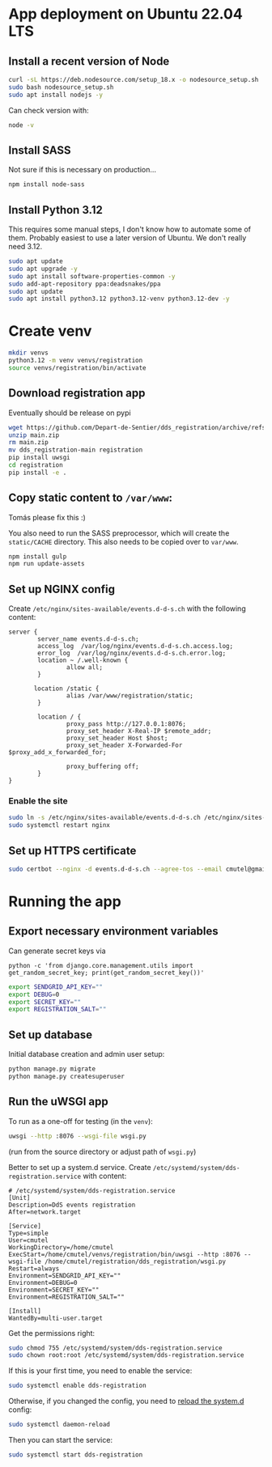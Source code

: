 # App deployment on Ubuntu 22.04 LTS

## Install a recent version of Node

```bash
curl -sL https://deb.nodesource.com/setup_18.x -o nodesource_setup.sh
sudo bash nodesource_setup.sh
sudo apt install nodejs -y
```

Can check version with:

```bash
node -v
```

## Install SASS

Not sure if this is necessary on production...

```bash
npm install node-sass
```

## Install Python 3.12

This requires some manual steps, I don't know how to automate some of them. Probably easiest to use a later version of Ubuntu. We don't really need 3.12.

```bash
sudo apt update 
sudo apt upgrade -y
sudo apt install software-properties-common -y
sudo add-apt-repository ppa:deadsnakes/ppa
sudo apt update
sudo apt install python3.12 python3.12-venv python3.12-dev -y
```

# Create venv

```bash
mkdir venvs
python3.12 -m venv venvs/registration
source venvs/registration/bin/activate
```

## Download registration app

Eventually should be release on pypi

```bash
wget https://github.com/Depart-de-Sentier/dds_registration/archive/refs/heads/main.zip
unzip main.zip
rm main.zip
mv dds_registration-main registration
pip install uwsgi
cd registration
pip install -e .
```

## Copy static content to `/var/www`:

Tomás please fix this :)

You also need to run the SASS preprocessor, which will create the `static/CACHE` directory. This also needs to be copied over to `var/www`.

```bash
npm install gulp
npm run update-assets
```

## Set up NGINX config

Create `/etc/nginx/sites-available/events.d-d-s.ch` with the following content:

```
server {
        server_name events.d-d-s.ch;
        access_log  /var/log/nginx/events.d-d-s.ch.access.log;
        error_log  /var/log/nginx/events.d-d-s.ch.error.log;
        location ~ /.well-known {
                allow all;
        }

       location /static {
                alias /var/www/registration/static;
        }

        location / {
                proxy_pass http://127.0.0.1:8076;
                proxy_set_header X-Real-IP $remote_addr;
                proxy_set_header Host $host;
                proxy_set_header X-Forwarded-For $proxy_add_x_forwarded_for;

                proxy_buffering off;
        }
}
```

### Enable the site

```bash
sudo ln -s /etc/nginx/sites-available/events.d-d-s.ch /etc/nginx/sites-enabled/
sudo systemctl restart nginx
```

## Set up HTTPS certificate

```bash
sudo certbot --nginx -d events.d-d-s.ch --agree-tos --email cmutel@gmail.com
```

# Running the app

## Export necessary environment variables

Can generate secret keys via

    python -c 'from django.core.management.utils import get_random_secret_key; print(get_random_secret_key())'

```bash
export SENDGRID_API_KEY=""
export DEBUG=0
export SECRET_KEY=""
export REGISTRATION_SALT=""
```

## Set up database

Initial database creation and admin user setup:

```bash
python manage.py migrate
python manage.py createsuperuser
```

## Run the uWSGI app

To run as a one-off for testing (in the `venv`):

```bash
uwsgi --http :8076 --wsgi-file wsgi.py
```

(run from the source directory or adjust path of `wsgi.py`)

Better to set up a system.d service. Create `/etc/systemd/system/dds-registration.service` with content:

```
# /etc/systemd/system/dds-registration.service
[Unit]
Description=DdS events registration
After=network.target

[Service]
Type=simple
User=cmutel
WorkingDirectory=/home/cmutel
ExecStart=/home/cmutel/venvs/registration/bin/uwsgi --http :8076 --wsgi-file /home/cmutel/registration/dds_registration/wsgi.py
Restart=always
Environment=SENDGRID_API_KEY=""
Environment=DEBUG=0
Environment=SECRET_KEY=""
Environment=REGISTRATION_SALT=""

[Install]
WantedBy=multi-user.target
```

Get the permissions right:

```bash
sudo chmod 755 /etc/systemd/system/dds-registration.service
sudo chown root:root /etc/systemd/system/dds-registration.service
```

If this is your first time, you need to enable the service:

```bash
sudo systemctl enable dds-registration
```

Otherwise, if you changed the config, you need to [reload the system.d](https://www.freedesktop.org/software/systemd/man/latest/systemctl.html#daemon-reload) config:

```bash
sudo systemctl daemon-reload
```

Then you can start the service:

```bash
sudo systemctl start dds-registration
```
